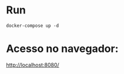 # Run

```
docker-compose up -d 
```


# Acesso no navegador:

[http://localhost:8080/](http://localhost:8080/)

